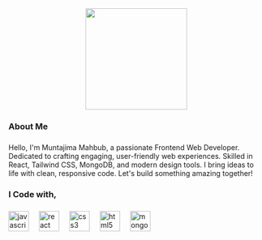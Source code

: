 <div align="center">
  <img height="200" src=""https://i.ibb.co.com/nbRFxgg/pp.jpg" "  />
</div>

###

<h3 align="left">About Me</h3>

###

<p align="left">Hello, I'm Muntajima Mahbub, a passionate Frontend Web Developer. Dedicated to crafting engaging, user-friendly web experiences. Skilled in React, Tailwind CSS, MongoDB, and modern design tools. I bring ideas to life with clean, responsive code. Let's build something amazing together!</p>

###

<h3 align="left">I Code with,</h3>

###

<div align="left">
  <img src="https://cdn.jsdelivr.net/gh/devicons/devicon/icons/javascript/javascript-original.svg" height="40" alt="javascript logo"  />
  <img width="12" />
  <img src="https://cdn.jsdelivr.net/gh/devicons/devicon/icons/react/react-original.svg" height="40" alt="react logo"  />
  <img width="12" />
  <img src="https://cdn.jsdelivr.net/gh/devicons/devicon/icons/css3/css3-original.svg" height="40" alt="css3 logo"  />
  <img width="12" />
  <img src="https://cdn.jsdelivr.net/gh/devicons/devicon/icons/html5/html5-original.svg" height="40" alt="html5 logo"  />
  <img width="12" />
  <img src="https://cdn.jsdelivr.net/gh/devicons/devicon/icons/mongodb/mongodb-original.svg" height="40" alt="mongodb logo"  />
</div>

###

